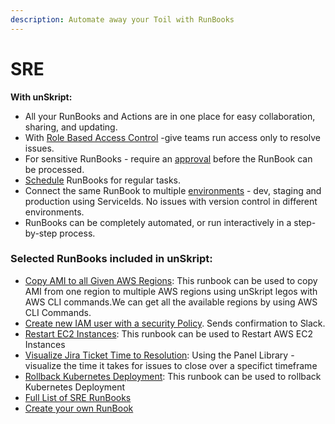 ```yaml
---
description: Automate away your Toil with RunBooks
---
```


# SRE

**With unSkript:**

* All your RunBooks and Actions are in one place for easy collaboration, sharing, and updating.
* &#x20;With [Role Based Access Control](../guides/role-based-access-control/) -give teams run access only to resolve issues.
* For sensitive RunBooks - require an [approval](../guides/role-based-access-control/rbac-roles.md) before the RunBook can be processed.
* [Schedule](../guides/xrunbooks/schedules.md) RunBooks for regular tasks.
* Connect the same RunBook to multiple [environments](../fundamentals/unskript-framework/connect-your-environment.md) - dev, staging and production using ServiceIds.  No issues with version control in different environments.
* RunBooks can be completely automated, or run interactively in a step-by-step process.



### Selected RunBooks included in unSkript:

* [Copy AMI to all Given AWS Regions](https://github.com/unskript/Awesome-CloudOps-Automation/tree/master/AWS/Copy\_ami\_to\_all\_given\_AWS\_regions.ipynb): This runbook can be used to copy AMI from one region to multiple AWS regions using unSkript legos with AWS CLI commands.We can get all the available regions by using AWS CLI Commands.
* [Create new IAM user with a security Policy](https://github.com/unskript/Awesome-CloudOps-Automation/blob/master/AWS/AWS\_Create\_New\_IAM\_User\_With\_Policy.ipynb). Sends confirmation to Slack.
* [Restart EC2 Instances](https://github.com/unskript/Awesome-CloudOps-Automation/tree/master/AWS/Restart\_AWS\_EC2\_Instances\_By\_Tag.ipynb): This runbook can be used to Restart AWS EC2 Instances
* [Visualize Jira Ticket Time to Resolution](https://github.com/unskript/Awesome-CloudOps-Automation/blob/master/Jira/jira\_visualize\_time\_to\_resolution.ipynb):  Using the Panel Library - visualize the time it takes for issues to close over a specifict timeframe
* [Rollback Kubernetes Deployment](https://github.com/unskript/Awesome-CloudOps-Automation/tree/master/Kubernetes/Rollback\_k8s\_Deployment\_and\_Update\_Jira.ipynb): This runbook can be used to rollback Kubernetes Deployment
* [Full List of SRE RunBooks](broken-reference)
* [Create your own RunBook](../guides/xrunbooks/)
